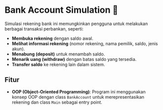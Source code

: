 # Bank Account Simulation 🏦

Simulasi rekening bank ini memungkinkan pengguna untuk melakukan berbagai transaksi perbankan, seperti:

- **Membuka rekening** dengan saldo awal.
- **Melihat informasi rekening** (nomor rekening, nama pemilik, saldo, jenis akun).
- **Menabung (deposit)** untuk menambah saldo.
- **Menarik uang (withdraw)** dengan batas saldo yang tersedia.
- **Transfer saldo** ke rekening lain dalam sistem.

## Fitur

- **OOP (Object-Oriented Programming)**: Program ini menggunakan konsep OOP dengan class `BankAccount` untuk merepresentasikan rekening dan class `Main` sebagai entry point.

